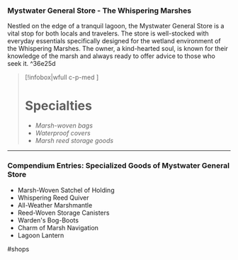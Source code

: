 ### Mystwater General Store - The Whispering Marshes

Nestled on the edge of a tranquil lagoon, the Mystwater General Store is a vital stop for both locals and travelers. The store is well-stocked with everyday essentials specifically designed for the wetland environment of the Whispering Marshes. The owner, a kind-hearted soul, is known for their knowledge of the marsh and always ready to offer advice to those who seek it. ^36e25d

> [!infobox|wfull  c-p-med ]
>   # Specialties
>   - *Marsh-woven bags*
>   - *Waterproof covers*
>   - *Marsh reed storage goods*

---

### Compendium Entries: Specialized Goods of Mystwater General Store

- Marsh-Woven Satchel of Holding
- Whispering Reed Quiver
- All-Weather Marshmantle
- Reed-Woven Storage Canisters
- Warden's Bog-Boots
- Charm of Marsh Navigation
- Lagoon Lantern

#shops